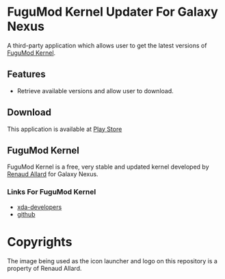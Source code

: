 # FuguMod Kernel Updater For Galaxy Nexus

A third-party application which allows user to get the latest versions of [FuguMod Kernel][1].  


## Features

- Retrieve available versions and allow user to download.


## Download

This application is available at [Play Store][5]

## FuguMod Kernel

FuguMod Kernel is a free, very stable and updated kernel developed by [Renaud Allard][2] for Galaxy Nexus.

### Links For FuguMod Kernel

- [xda-developers][3]
- [github][4]


# Copyrights

The image being used as the icon launcher and logo on this repository is a property of Renaud Allard. 


[1]: http://fugumod.org/galaxy_nexus/
[2]: http://forum.xda-developers.com/member.php?u=2859799
[3]: http://forum.xda-developers.com/showthread.php?t=1438417
[4]: https://github.com/renaudallard/gnexus_kernel
[5]: https://play.google.com/store/apps/details?id=my.zin.rashidi.android.fugumod
